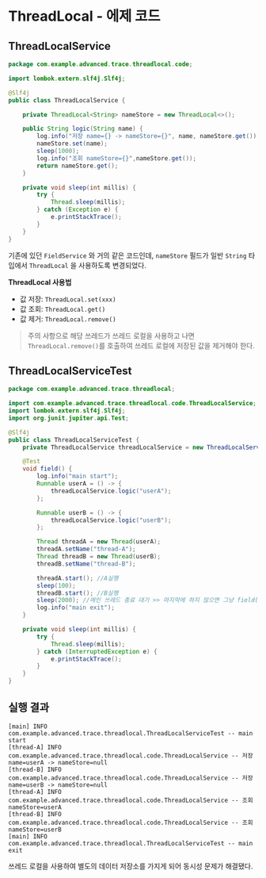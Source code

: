 # ThreadLocal - 에제 코드

## ThreadLocalService
~~~java
package com.example.advanced.trace.threadlocal.code;

import lombok.extern.slf4j.Slf4j;

@Slf4j
public class ThreadLocalService {

    private ThreadLocal<String> nameStore = new ThreadLocal<>();

    public String logic(String name) {
        log.info("저장 name={} -> nameStore={}", name, nameStore.get());
        nameStore.set(name);
        sleep(1000);
        log.info("조회 nameStore={}",nameStore.get());
        return nameStore.get();
    }

    private void sleep(int millis) {
        try {
            Thread.sleep(millis);
        } catch (Exception e) {
            e.printStackTrace();
        }
    }
}
~~~

기존에 있던 `FieldService` 와 거의 같은 코드인데, `nameStore` 필드가 일반 `String` 타입에서 `ThreadLocal` 을 사용하도록 변경되었다.

**ThreadLocal 사용법**
- 값 저장: `ThreadLocal.set(xxx)`
- 값 조회: `ThreadLocal.get()`
- 값 제거: `ThreadLocal.remove()`

> 주의 사항으로 해당 쓰레드가 쓰레드 로컬을 사용하고 나면 `ThreadLocal.remove()`를 호출하여 쓰레드 로컬에 저장된 값을 제거해야 한다.

## ThreadLocalServiceTest
~~~java
package com.example.advanced.trace.threadlocal;

import com.example.advanced.trace.threadlocal.code.ThreadLocalService;
import lombok.extern.slf4j.Slf4j;
import org.junit.jupiter.api.Test;

@Slf4j
public class ThreadLocalServiceTest {
    private ThreadLocalService threadLocalService = new ThreadLocalService();

    @Test
    void field() {
        log.info("main start");
        Runnable userA = () -> {
            threadLocalService.logic("userA");
        };

        Runnable userB = () -> {
            threadLocalService.logic("userB");
        };

        Thread threadA = new Thread(userA);
        threadA.setName("thread-A");
        Thread threadB = new Thread(userB);
        threadB.setName("thread-B");

        threadA.start(); //A실행
        sleep(100);
        threadB.start(); //B실행
        sleep(2000); //메인 쓰레드 종료 대기 >> 마지막에 하지 않으면 그냥 field() 메서드가 종료되어 threadB 실행 결과가 나오지 않음
        log.info("main exit");
    }

    private void sleep(int millis) {
        try {
            Thread.sleep(millis);
        } catch (InterruptedException e) {
            e.printStackTrace();
        }
    }
}
~~~

## 실행 결과
~~~
[main] INFO com.example.advanced.trace.threadlocal.ThreadLocalServiceTest -- main start
[thread-A] INFO com.example.advanced.trace.threadlocal.code.ThreadLocalService -- 저장 name=userA -> nameStore=null
[thread-B] INFO com.example.advanced.trace.threadlocal.code.ThreadLocalService -- 저장 name=userB -> nameStore=null
[thread-A] INFO com.example.advanced.trace.threadlocal.code.ThreadLocalService -- 조회 nameStore=userA
[thread-B] INFO com.example.advanced.trace.threadlocal.code.ThreadLocalService -- 조회 nameStore=userB
[main] INFO com.example.advanced.trace.threadlocal.ThreadLocalServiceTest -- main exit
~~~

쓰레드 로컬을 사용하여 별도의 데이터 저장소를 가지게 되어 동시성 문제가 해결됐다.